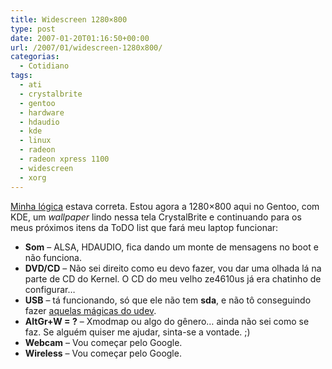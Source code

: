 ```yaml
---
title: Widescreen 1280×800
type: post
date: 2007-01-20T01:16:50+00:00
url: /2007/01/widescreen-1280x800/
categorias:
  - Cotidiano
tags:
  - ati
  - crystalbrite
  - gentoo
  - hardware
  - hdaudio
  - kde
  - linux
  - radeon
  - radeon xpress 1100
  - widescreen
  - xorg
---
```


[Minha lógica][1] estava correta. Estou agora a 1280×800 aqui no Gentoo, com KDE, um _wallpaper_ lindo nessa tela CrystalBrite e continuando para os meus próximos itens da ToDO list que fará meu laptop funcionar:

- **Som** – ALSA, HDAUDIO, fica dando um monte de mensagens no boot e não funciona.
- **DVD/CD** – Não sei direito como eu devo fazer, vou dar uma olhada lá na parte de CD do Kernel. O CD do meu velho ze4610us já era chatinho de configurar…
- **USB** – tá funcionando, só que ele não tem **sda**, e não tô conseguindo fazer [aquelas mágicas do udev][2].
- **AltGr+W = ?** – Xmodmap ou algo do gênero… ainda não sei como se faz. Se alguém quiser me ajudar, sinta-se a vontade. ;)
- **Webcam** – Vou começar pelo Google.
- **Wireless** – Vou começar pelo Google.

[1]: /2007/01/hoje-e-o-dia/
[2]: /2006/09/udev-e-suas-regras-maravilhosas/
